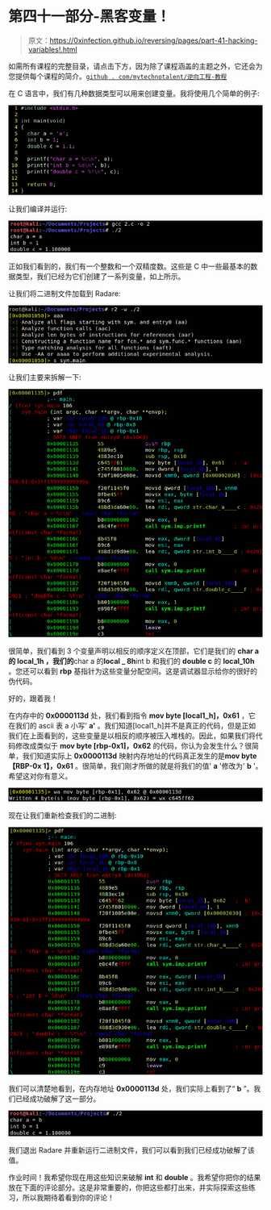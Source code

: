 # 第四十一部分-黑客变量！

> 原文：<https://0xinfection.github.io/reversing/pages/part-41-hacking-variables!.html>

如需所有课程的完整目录，请点击下方，因为除了课程涵盖的主题之外，它还会为您提供每个课程的简介。[`github . com/mytechnotalent/逆向工程-教程`](https://github.com/mytechnotalent/Reverse-Engineering-Tutorial)

在 C 语言中，我们有几种数据类型可以用来创建变量。我将使用几个简单的例子:

![](img/cce5101f3e06123390cc4c02d4b577be.png)

让我们编译并运行:

![](img/547b85e523ad332f03ad00843697a660.png)

正如我们看到的，我们有一个整数和一个双精度数。这些是 C 中一些最基本的数据类型，我们已经为它们创建了一系列变量，如上所示。

让我们将二进制文件加载到 Radare:

![](img/059b1bd9297fcd149b8d022ac59b83c8.png)

让我们主要来拆解一下:

![](img/d1cb276ea1cf92db6dd47e054341e4ab.png)

很简单，我们看到 3 个变量声明以相反的顺序定义在顶部，它们是我们的 **char a 的 **local_1h** ，我们的**char a 的**local _ 8h**int b 和我们的 **double c** 的 **local_10h** 。您还可以看到 **rbp** 基指针为这些变量分配空间。这是调试器显示给你的很好的伪代码。

好的，跟着我！

在内存中的 **0x0000113d** 处，我们看到指令 **mov byte [local1_h]，0x61** ，它在我们的 ascii 表 a 小写' **a'** 。我们知道[local1_h]并不是真正的代码，但是正如我们在上面看到的，这些变量是以相反的顺序被压入堆栈的。因此，如果我们将代码修改成类似于 **mov byte [rbp-0x1]，0x62** 的代码，你认为会发生什么？很简单，我们知道实际上 **0x0000113d** 映射内存地址的代码真正发生的是**mov byte【RBP-0x 1】，0x61** 。很简单，我们刚才所做的就是将我们的值' **a** '修改为' **b** '。希望这对你有意义。

![](img/f80e38474660dc45872d3366c5236e45.png)

现在让我们重新检查我们的二进制:

![](img/6c191bdc4652fb45582813d5e3c50de0.png)

我们可以清楚地看到，在内存地址 **0x0000113d** 处，我们实际上看到了“ **b** ”。我们已经成功破解了这一部分。

![](img/c165c1ee478a98830e2542c844f9ae50.png)

我们退出 Radare 并重新运行二进制文件，我们可以看到我们已经成功破解了该值。

作业时间！我希望你现在用这些知识来破解 **int** 和 **double** 。我希望你把你的结果放在下面的评论部分。这是非常重要的，你把这些都打出来，并实际探索这些练习，所以我期待着看到你的评论！